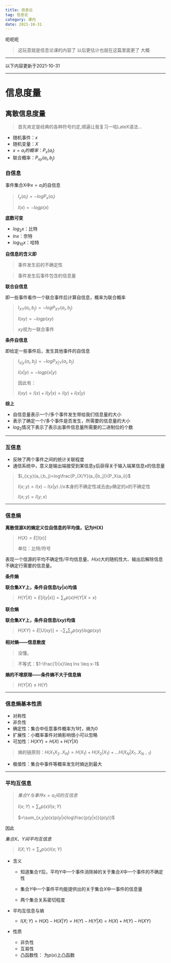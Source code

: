 ```yaml
---
title: 信息论
tag: 信息论
category: 课内
date: 2021-10-31
---
```




呃呃呃

> 这玩意就是信息论课的内容了 以后更估计也就在这篇里面更了 大概

<!-- more -->

---

以下内容更新于2021-10-31

---

# 信息度量

## 离散信息度量

> 首先肯定是经典的各种符号约定,顺遍让我复习一哈LateX语法...

- 随机事件：$x$
- 随机变量：$X$
- $x=a_i的概率$：$P_x(a_i)$
- 联合概率：$P_{xy}(a_i,b_j)$



### 自信息

事件集合X中$x=a_i$的自信息

> $I_x(a_i)=-logP_x(a_i)$
>
> $I(x)=-logp(x)$



**底数可变**

- $log_2x$：比特
- $lnx$：奈特
- $log_{10}x$：哈特



**自信息的含义即**

>事件发生前的不确定性

>事件发生后事件包含的信息量



**联合自信息**

即一些事件看作一个联合事件后计算自信息，概率为联合概率

> $I_{XY}(a_i,b_j)=-logP_{XY}(a_i,b_j)$
>
> $I(xy)=-logp(xy)$
>
> $xy$视为一联合事件



**条件自信息**

即给定一些事件后，发生其他事件的自信息

> $I_{x|y}(a_i,b_j)=-logP_{X|Y}(a_i,b_j)$
>
> $I(x|y)=-logp(x|y)$
>
> 因此有：
>
> $I(xy)=I(x)+I(y|x)=I(y)+I(x|y)$



**综上**

- 自信息量表示一个/多个事件发生带给我们信息量的大小
- 表示了确定一个/多个事件是否发生，所需要的信息量的大小
- $log_2$情况下表示了表示出事件信息量所需要的二进制位的个数

---

### 互信息

- 反映了两个事件之间的统计关联程度
- 通信系统中，意义是输出端接受到某信息y后获得关于输入端某信息x的信息量

> $I_{x;y}(a_i;b_j)=log\frac{P_{X/Y}(a_i|b_j)}{P_X(a_i)}$
>
> $I(x;y)=I(x)-I(x|y)$	//$x$本身的不确定性减去由$y$确定的$x$的不确定性
>
> $I(x;y)=I(y;x)$

---



### 信息熵

**离散信源X的熵定义位自信息的平均值，记为H(X)**

> $H(X)=E[I(x)]$
>
> 单位：比特/符号

表现一个信源的平均不确定性/平均信息量、$H(x)$大的随机性大、输出后解除信息不确定行需要的信息量。



**条件熵**

**联合集$XY$上，条件自信息$I(y|x)$均值**

> $H(Y|X)=E[I(y|x)]=\sum_{x}{p(x)H(Y|X=x)}$



**联合熵**

**联合集$XY$上，条件自信息$I(xy)$均值**

> $H(XY)=E[U(xy)]=-\sum_x\sum_yp(xy)logp(xy)$



**相对熵——信息散度**

> 没懂。

> 不等式：$1-\frac{1}{x}\leq lnx \leq x-1$

**熵的不增原理——条件熵不大于信息熵**

> $H(Y|X)\leq H(Y)$

---

### 信息熵基本性质

- 对称性
- 非负性
- 确定性：集合中任意事件概率为1时，熵为0
- 扩展性：小概率事件对熵影响很小可以忽略
- 可加性：$H(XY)=H(X)+H(Y|X)$

> 熵的链原则：$H(X_1X_2..X_N)=H(X_1)+H(X_2|X_1)+...H(X_N|X_1..X_{N-1})$

- 极值性：集合中事件等概率发生时熵达到最大

---

### 平均互信息

> $集合Y与事件x=a_i间的互信息$
>
> $I(x;Y)=\sum_xp(x)I(x;Y)$
>
> $=\sum_{x,y}p(x)p(y|x)log\frac{p(y|x)}{p(y)}$

因此

$集合X、Y间平均互信息$

>  $I(X;Y)=\sum_xp(x)I(x;Y)$

- 含义

    - 知道集合$Y$后，平均Y中一个事件消除掉的关于集合$X$中一个事件的不确定性

    - 集合$Y$中一个事件平均能提供出的关于集合$X$中一事件的信息量

    - 两个集合关系密切程度

- 平均互信息与熵
    - $I(X;Y)=H(X)-H(X|Y)=H(Y)-H(Y|X)=H(X)+H(Y)-H(XY)$

- 性质
    - 非负性
    - 互易性
    - 凸函数性： 为$p(x)$上凸函数

